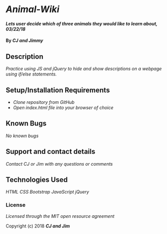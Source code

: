 # _Animal-Wiki_

#### _Lets user decide which of three animals they would like to learn about, 03/22/18_

#### By _**CJ and Jimmy**_

## Description

_Practice using JS and jQuery to hide and show descriptions on a webpage using if/else statements._

## Setup/Installation Requirements

* _Clone repository from GitHub_
* _Open index.html file into your browser of choice_

## Known Bugs

_No known bugs_

## Support and contact details

_Contact CJ or Jim with any questions or comments_

## Technologies Used

_HTML_
_CSS_
_Bootstrap_
_JavaScript_
_jQuery_

### License

*Licensed through the MIT open resource agreement*

Copyright (c) 2018 **_CJ and Jim_**

